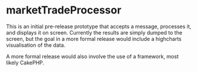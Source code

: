 # marketTradeProcessor

This is an initial pre-release prototype that accepts a message, processes it, and displays it on screen. Currently the results are simply dumped to the screen, but the goal in a more formal release would include a highcharts visualisation of the data. 

A more formal release would also involve the use of a framework, most likely CakePHP. 
